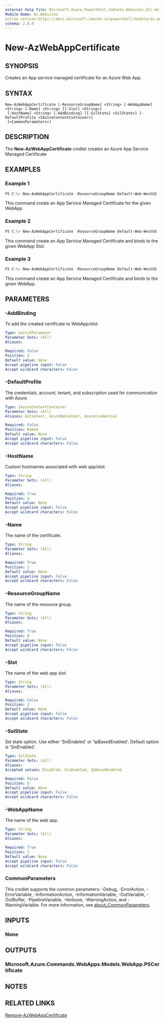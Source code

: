 ```yaml
---
external help file: Microsoft.Azure.PowerShell.Cmdlets.Websites.dll-Help.xml
Module Name: Az.Websites
online version:https://docs.microsoft.com/en-us/powershell/module/az.websites/new-AzWebAppCertificate
schema: 2.0.0
---
```


# New-AzWebAppCertificate

## SYNOPSIS
Creates an App service managed certificate for an Azure Web App. 

## SYNTAX

```
New-AzWebAppCertificate [-ResourceGroupName] <String> [-WebAppName] <String> [-Name] <String> [[-Slot] <String>]
 [-HostName] <String> [-AddBinding] [[-SslState] <SslState>] [-DefaultProfile <IAzureContextContainer>]
 [<CommonParameters>]
```

## DESCRIPTION
The **New-AzWebAppCertificate** cmdlet creates an Azure App Service Managed Certificate
## EXAMPLES

### Example 1
```powershell
PS C:\> New-AzWebAppCertificate -ResourceGroupName Default-Web-WestUS -WebAppName "ContosoSite" -Name"ContosoCert" -HostName "www.ContosoSite.net"
```

This command create an App Service Managed Certificate for the given WebApp

### Example 2
```powershell
PS C:\> New-AzWebAppCertificate -ResourceGroupName Default-Web-WestUS -WebAppName "ContosoSite" -Name"ContosoCert" -HostName "www.ContosoSite.net" -Slot "test" -AddCertBinding
```

This command create an App Service Managed Certificate and binds to the given WebApp Slot.

### Example 3
```powershell
PS C:\> New-AzWebAppCertificate -ResourceGroupName Default-Web-WestUS -WebAppName "ContosoSite" -Name"ContosoCert" -HostName "www.ContosoSite.net" -AddBinding
```

This command create an App Service Managed Certificate and binds to the given WebApp.

## PARAMETERS

### -AddBinding
To add the created certificate to WebApp/slot.

```yaml
Type: SwitchParameter
Parameter Sets: (All)
Aliases:

Required: False
Position: 5
Default value: None
Accept pipeline input: False
Accept wildcard characters: False
```

### -DefaultProfile
The credentials, account, tenant, and subscription used for communication with Azure.

```yaml
Type: IAzureContextContainer
Parameter Sets: (All)
Aliases: AzContext, AzureRmContext, AzureCredential

Required: False
Position: Named
Default value: None
Accept pipeline input: False
Accept wildcard characters: False
```

### -HostName
Custom hostnames associated with web app/slot.

```yaml
Type: String
Parameter Sets: (All)
Aliases:

Required: True
Position: 4
Default value: None
Accept pipeline input: False
Accept wildcard characters: False
```

### -Name
The name of the certificate.

```yaml
Type: String
Parameter Sets: (All)
Aliases:

Required: True
Position: 2
Default value: None
Accept pipeline input: False
Accept wildcard characters: False
```

### -ResourceGroupName
The name of the resource group.

```yaml
Type: String
Parameter Sets: (All)
Aliases:

Required: True
Position: 0
Default value: None
Accept pipeline input: False
Accept wildcard characters: False
```

### -Slot
The name of the web app slot.

```yaml
Type: String
Parameter Sets: (All)
Aliases:

Required: False
Position: 3
Default value: None
Accept pipeline input: False
Accept wildcard characters: False
```

### -SslState
Ssl state option.
Use either 'SniEnabled' or 'IpBasedEnabled'.
Default option is 'SniEnabled'.

```yaml
Type: SslState
Parameter Sets: (All)
Aliases:
Accepted values: Disabled, SniEnabled, IpBasedEnabled

Required: False
Position: 6
Default value: None
Accept pipeline input: False
Accept wildcard characters: False
```

### -WebAppName
The name of the web app.

```yaml
Type: String
Parameter Sets: (All)
Aliases:

Required: True
Position: 1
Default value: None
Accept pipeline input: False
Accept wildcard characters: False
```

### CommonParameters
This cmdlet supports the common parameters: -Debug, -ErrorAction, -ErrorVariable, -InformationAction, -InformationVariable, -OutVariable, -OutBuffer, -PipelineVariable, -Verbose, -WarningAction, and -WarningVariable. For more information, see [about_CommonParameters](http://go.microsoft.com/fwlink/?LinkID=113216).

## INPUTS

### None

## OUTPUTS

### Microsoft.Azure.Commands.WebApps.Models.WebApp.PSCertificate

## NOTES

## RELATED LINKS
[Remove-AzWebAppCertificate](./Remove-AzWebAppCertificate.md)